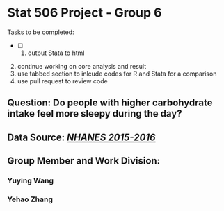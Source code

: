 # Stat 506 Project - Group 6

Tasks to be completed:
- [ ] 1. output Stata to html 
2. continue working on core analysis and result
3. use tabbed section to inlcude codes for R and Stata for a comparison
4. use pull request to review code

## Question: Do people with higher carbohydrate intake feel more sleepy during the day?

## Data Source: *[NHANES 2015-2016](https://wwwn.cdc.gov/nchs/nhanes/ContinuousNhanes/Default.aspx?BeginYear=2015)*

## Group Member and Work Division:
### Yuying Wang



### Yehao Zhang

